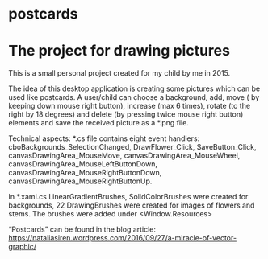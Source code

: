 # postcards
The project for drawing pictures
=
This is a small personal project created for my child by me in 2015.

The idea of this desktop application is creating some pictures which can be used like postcards. A user/child can choose a background, add, move ( by keeping down mouse right button), increase (max 6 times), rotate (to the right by 18 degrees) and delete (by pressing twice mouse right button) elements and save the received picture as a *.png file.

Technical aspects:
*.cs file contains eight event handlers: cboBackgrounds_SelectionChanged, DrawFlower_Click, SaveButton_Click, canvasDrawingArea_MouseMove, canvasDrawingArea_MouseWheel, canvasDrawingArea_MouseLeftButtonDown, canvasDrawingArea_MouseRightButtonDown, canvasDrawingArea_MouseRightButtonUp.

In *.xaml.cs LinearGradientBrushes, SolidColorBrushes were created for backgrounds, 22 DrawingBrushes were created for images of flowers and stems. The brushes were added under <Window.Resources>

“Postcards” can be found in the blog article:
https://nataliasiren.wordpress.com/2016/09/27/a-miracle-of-vector-graphic/


